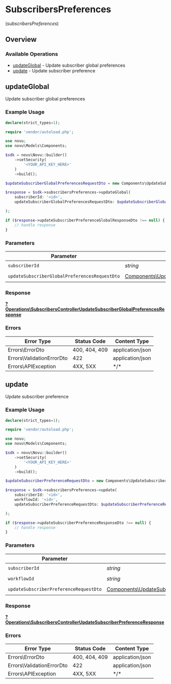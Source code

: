 # SubscribersPreferences
(*subscribersPreferences*)

## Overview

### Available Operations

* [updateGlobal](#updateglobal) - Update subscriber global preferences
* [update](#update) - Update subscriber preference

## updateGlobal

Update subscriber global preferences

### Example Usage

```php
declare(strict_types=1);

require 'vendor/autoload.php';

use novu;
use novu\Models\Components;

$sdk = novu\Novu::builder()
    ->setSecurity(
        '<YOUR_API_KEY_HERE>'
    )
    ->build();

$updateSubscriberGlobalPreferencesRequestDto = new Components\UpdateSubscriberGlobalPreferencesRequestDto();

$response = $sdk->subscribersPreferences->updateGlobal(
    subscriberId: '<id>',
    updateSubscriberGlobalPreferencesRequestDto: $updateSubscriberGlobalPreferencesRequestDto

);

if ($response->updateSubscriberPreferenceGlobalResponseDto !== null) {
    // handle response
}
```

### Parameters

| Parameter                                                                                                                        | Type                                                                                                                             | Required                                                                                                                         | Description                                                                                                                      |
| -------------------------------------------------------------------------------------------------------------------------------- | -------------------------------------------------------------------------------------------------------------------------------- | -------------------------------------------------------------------------------------------------------------------------------- | -------------------------------------------------------------------------------------------------------------------------------- |
| `subscriberId`                                                                                                                   | *string*                                                                                                                         | :heavy_check_mark:                                                                                                               | N/A                                                                                                                              |
| `updateSubscriberGlobalPreferencesRequestDto`                                                                                    | [Components\UpdateSubscriberGlobalPreferencesRequestDto](../../Models/Components/UpdateSubscriberGlobalPreferencesRequestDto.md) | :heavy_check_mark:                                                                                                               | N/A                                                                                                                              |

### Response

**[?Operations\SubscribersControllerUpdateSubscriberGlobalPreferencesResponse](../../Models/Operations/SubscribersControllerUpdateSubscriberGlobalPreferencesResponse.md)**

### Errors

| Error Type                | Status Code               | Content Type              |
| ------------------------- | ------------------------- | ------------------------- |
| Errors\ErrorDto           | 400, 404, 409             | application/json          |
| Errors\ValidationErrorDto | 422                       | application/json          |
| Errors\APIException       | 4XX, 5XX                  | \*/\*                     |

## update

Update subscriber preference

### Example Usage

```php
declare(strict_types=1);

require 'vendor/autoload.php';

use novu;
use novu\Models\Components;

$sdk = novu\Novu::builder()
    ->setSecurity(
        '<YOUR_API_KEY_HERE>'
    )
    ->build();

$updateSubscriberPreferenceRequestDto = new Components\UpdateSubscriberPreferenceRequestDto();

$response = $sdk->subscribersPreferences->update(
    subscriberId: '<id>',
    workflowId: '<id>',
    updateSubscriberPreferenceRequestDto: $updateSubscriberPreferenceRequestDto

);

if ($response->updateSubscriberPreferenceResponseDto !== null) {
    // handle response
}
```

### Parameters

| Parameter                                                                                                          | Type                                                                                                               | Required                                                                                                           | Description                                                                                                        |
| ------------------------------------------------------------------------------------------------------------------ | ------------------------------------------------------------------------------------------------------------------ | ------------------------------------------------------------------------------------------------------------------ | ------------------------------------------------------------------------------------------------------------------ |
| `subscriberId`                                                                                                     | *string*                                                                                                           | :heavy_check_mark:                                                                                                 | N/A                                                                                                                |
| `workflowId`                                                                                                       | *string*                                                                                                           | :heavy_check_mark:                                                                                                 | N/A                                                                                                                |
| `updateSubscriberPreferenceRequestDto`                                                                             | [Components\UpdateSubscriberPreferenceRequestDto](../../Models/Components/UpdateSubscriberPreferenceRequestDto.md) | :heavy_check_mark:                                                                                                 | N/A                                                                                                                |

### Response

**[?Operations\SubscribersControllerUpdateSubscriberPreferenceResponse](../../Models/Operations/SubscribersControllerUpdateSubscriberPreferenceResponse.md)**

### Errors

| Error Type                | Status Code               | Content Type              |
| ------------------------- | ------------------------- | ------------------------- |
| Errors\ErrorDto           | 400, 404, 409             | application/json          |
| Errors\ValidationErrorDto | 422                       | application/json          |
| Errors\APIException       | 4XX, 5XX                  | \*/\*                     |